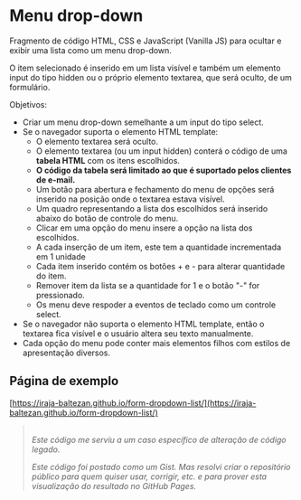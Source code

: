 # Menu drop-down

Fragmento de código HTML, CSS e JavaScript (Vanilla JS) para ocultar e exibir uma lista como um menu drop-down.

O item selecionado é inserido em um lista visível e também um elemento input do tipo hidden ou o próprio elemento textarea, que será oculto, de um formulário.

Objetivos:

- Criar um menu drop-down semelhante a um input do tipo select.
- Se o navegador suporta o elemento HTML template:
    - O elemento textarea será oculto.
    - O elemento textarea (ou um input hidden) conterá o código de uma **tabela HTML** com os itens escolhidos.
    - **O código da tabela será limitado ao que é suportado pelos clientes de e-mail.**
    - Um botão para abertura e fechamento do menu de opções será inserido na posição onde o textarea estava visível.
    - Um quadro representando a lista dos escolhidos será inserido abaixo do botão de controle do menu.
    - Clicar em uma opção do menu insere a opção na lista dos escolhidos.
    - A cada inserção de um item, este tem a quantidade incrementada em 1 unidade
    - Cada item inserido contém os botões + e - para alterar quantidade do item.
    - Remover item da lista se a quantidade for 1 e o botão "-" for pressionado.
    - Os menu deve respoder a eventos de teclado como um controle select.
- Se o navegador não suporta o elemento HTML template, então o textarea fica visível e o usuário altera seu texto manualmente.
- Cada opção do menu pode conter mais elementos filhos com estilos de apresentação diversos.


## Página de exemplo

[https://iraja-baltezan.github.io/form-dropdown-list/](https://iraja-baltezan.github.io/form-dropdown-list/)


> \
> _Este código me serviu a um caso específico de alteração de código legado._
>
> _Este código foi postado como um Gist. Mas resolvi criar o repositório público para quem quiser usar, corrigir, etc. e para prover esta visualização do resultado no GitHub Pages._

